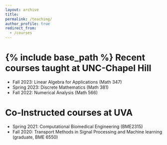 ```yaml
---
layout: archive
title: 
permalink: /teaching/
author_profile: true
redirect_from:
  - /courses
---
```


{% include base_path %}
Recent courses taught at UNC-Chapel Hill
======
* Fall 2023: Linear Algebra for Applications (Math 347)
* Spring 2023: Discrete Mathematics (Math 381)
* Fall 2022: Numerical Analysis (Math 566)

Co-Instructed courses at UVA
======
* Spring 2021: Computational Biomedical Engineering (BME2315)
* Fall 2020: Transport Methods in Signal Processing and Machine learning (graduate, BME 6550)








